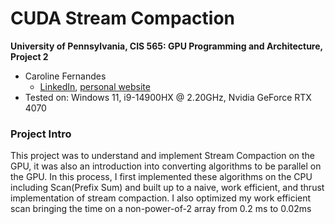 CUDA Stream Compaction
======================

**University of Pennsylvania, CIS 565: GPU Programming and Architecture, Project 2**

* Caroline Fernandes
  * [LinkedIn](https://www.linkedin.com/in/caroline-fernandes-0-/), [personal website](https://0cfernandes00.wixsite.com/visualfx)
* Tested on: Windows 11, i9-14900HX @ 2.20GHz, Nvidia GeForce RTX 4070

### Project Intro

This project was to understand and implement Stream Compaction on the GPU, it was also an introduction into converting algorithms to be parallel on the GPU.
In this process, I first implemented these algorithms on the CPU including Scan(Prefix Sum) and built up to a naive, work efficient, and thrust implementation of stream compaction.
I also optimized my work efficient scan bringing the time on a non-power-of-2 array from 0.2 ms to 0.02ms

